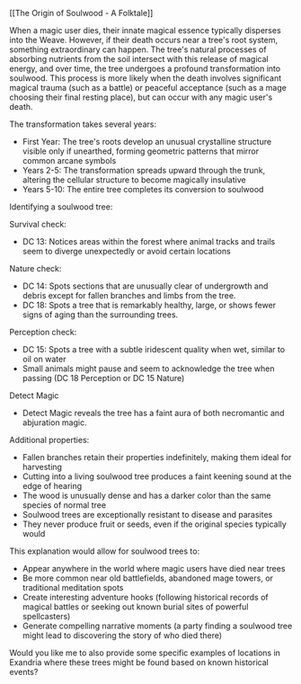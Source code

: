 [[The Origin of Soulwood - A Folktale]]

When a magic user dies, their innate magical essence typically disperses into the Weave. However, if their death occurs near a tree's root system, something extraordinary can happen. The tree's natural processes of absorbing nutrients from the soil intersect with this release of magical energy, and over time, the tree undergoes a profound transformation into soulwood. This process is more likely when the death involves significant magical trauma (such as a battle) or peaceful acceptance (such as a mage choosing their final resting place), but can occur with any magic user's death.

The transformation takes several years:
- First Year: The tree's roots develop an unusual crystalline structure visible only if unearthed, forming geometric patterns that mirror common arcane symbols
- Years 2-5: The transformation spreads upward through the trunk, altering the cellular structure to become magically insulative
- Years 5-10: The entire tree completes its conversion to soulwood

Identifying a soulwood tree:

Survival check:
- DC 13: Notices areas within the forest where animal tracks and trails seem to diverge unexpectedly or avoid certain locations

Nature check:
- DC 14: Spots sections that are unusually clear of undergrowth and debris except for fallen branches and limbs from the tree.
- DC 18: Spots a tree that is remarkably healthy, large, or shows fewer signs of aging than the surrounding trees.

Perception check:
- DC 15: Spots a tree with a subtle iridescent quality when wet, similar to oil on water
- Small animals might pause and seem to acknowledge the tree when passing (DC 18 Perception or DC 15 Nature)

Detect Magic
- Detect Magic reveals the tree has a faint aura of both necromantic and abjuration magic.

Additional properties:
- Fallen branches retain their properties indefinitely, making them ideal for harvesting
- Cutting into a living soulwood tree produces a faint keening sound at the edge of hearing
- The wood is unusually dense and has a darker color than the same species of normal tree
- Soulwood trees are exceptionally resistant to disease and parasites
- They never produce fruit or seeds, even if the original species typically would

This explanation would allow for soulwood trees to:
- Appear anywhere in the world where magic users have died near trees
- Be more common near old battlefields, abandoned mage towers, or traditional meditation spots
- Create interesting adventure hooks (following historical records of magical battles or seeking out known burial sites of powerful spellcasters)
- Generate compelling narrative moments (a party finding a soulwood tree might lead to discovering the story of who died there)

Would you like me to also provide some specific examples of locations in Exandria where these trees might be found based on known historical events?